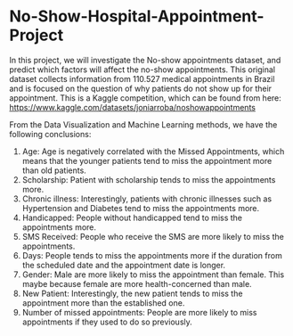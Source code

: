 # No-Show-Hospital-Appointment-Project

In this project, we will investigate the No-show appointments dataset, and predict which factors will affect the no-show appointments. This original dataset collects information from 110.527 medical appointments in Brazil and is focused on the question of why patients do not show up for their appointment. This is a Kaggle competition, which can be found from here: https://www.kaggle.com/datasets/joniarroba/noshowappointments

From the Data Visualization and Machine Learning methods, we have the following conclusions:

1. Age: Age is negatively correlated with the Missed Appointments, which means that the younger patients tend to miss the appointment more than old patients.
2. Scholarship: Patient with scholarship tends to miss the appointments more.
3. Chronic illness: Interestingly, patients with chronic illnesses such as Hypertension and Diabetes tend to miss the appointments more.
4. Handicapped: People without handicapped tend to miss the appointments more.
5. SMS Received: People who receive the SMS are more likely to miss the appointments.
6. Days: People tends to miss the appointments more if the duration from the scheduled date and the appointment date is longer.
7. Gender: Male are more likely to miss the appointment than female. This maybe because female are more health-concerned than male.
8. New Patient: Interestingly, the new patient tends to miss the appointment more than the established one.
9. Number of missed appointments: People are more likely to miss appointments if they used to do so previously.
